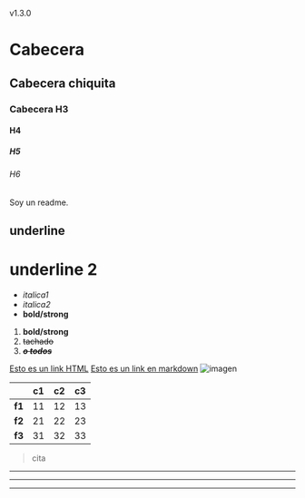 v1.3.0
# Cabecera
## Cabecera chiquita
### Cabecera H3
#### H4
##### H5
###### H6
Soy un readme.

underline
---------

underline 2
===========
- *italica1* 
- _italica2_ 
- **bold/strong** 

1. __bold/strong__ 
2. ~~tachado~~ 
1. *__~~o todos~~__*

<a href="https://www.youtube.com/watch?v=dQw4w9WgXcQ">Esto es un link HTML</a>
[Esto es un link en markdown](https://www.youtube.com/watch?v=dQw4w9WgXcQ)
![imagen](https://www.fad.org.ar/wp-content/uploads/2020/10/circuloazul_dmd.jpg)

||c1|c2|c3|
|-|-|-|-|
|**f1**|11|12|13|
|**f2**|21|22|23|
|**f3**|31|32|33|
> cita

---

***

___
